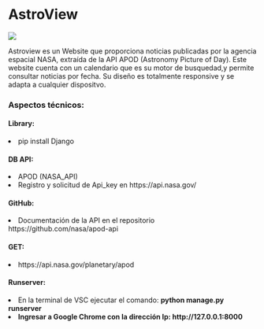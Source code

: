 
<caption>
    <div class="container" style="text-aling:center";>
        <h1>AstroView</h1>
    </div>
</caption>

<section>
<div class="container">
    <img src="https://github.com/user-attachments/assets/c130a822-8d71-47a6-9e53-896227c9ef63">
</div>   
<div class="container">
    <p>Astroview es un Website que proporciona noticias publicadas por la agencia espacial NASA, extraída de la API APOD (Astronomy Picture of Day). 
    Este website cuenta con un calendario que es su motor de busquedad,y permite consultar noticias por fecha. Su diseño es totalmente responsive y 
        se adapta a cualquier dispositvo.</p>
</div>

<div class="container">
    <h3>Aspectos técnicos:</h3>
</div>

<div class="container">
    <h4>Library:</h4>
        <li>pip install Django</li>
</div>
<div class="container">
    <h4>DB API:</h4>
        <li>APOD (NASA_API)</li>
        <li>Registro y solicitud de Api_key en https://api.nasa.gov/</li>
</div>

<div class="container">
    <h4>GitHub:</h4>
        <li>Documentación de la API en el repositorio https://github.com/nasa/apod-api </li>
</div>

<div class="container">
    <h4>GET:</h4>
        <li>https://api.nasa.gov/planetary/apod</li>
</div>
</section>

<footer>
<div class="container">
    <h4>Runserver:</h4>
</div>

<div class="container">
    <li>En la terminal de VSC ejecutar el comando: <b>python manage.py runserver </li> 
    <li>Ingresar a Google Chrome con la dirección Ip: http://127.0.0.1:8000 </li>
</div>
</footer>







